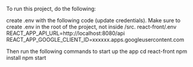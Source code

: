 
To run this project, do the following:

create .env with the following code (update credentials). Make sure to create .env in the root of the project, not inside /src. react-front/.env
REACT_APP_API_URL=http://localhost:8080/api
REACT_APP_GOOGLE_CLIENT_ID=xxxxxx.apps.googleusercontent.com



Then run the following commands to start up the app
cd react-front
npm install
npm start
